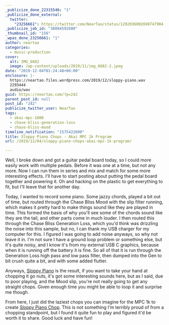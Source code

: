 ```yaml
---
_publicize_done_22315546: "1"
_publicize_done_external:
  twitter:
    "23256661": https://twitter.com/NearTao/status/1202036002698747904
_publicize_job_id: "38084592600"
_thumbnail_id: "156"
_wpas_done_23256661: "1"
author: neartao
categories:
  - music-production
cover:
  alt: IMG_6682
  image: /wp-content/uploads/2019/11/img_6682-2.jpeg
date: "2019-12-04T01:24:48+00:00"
enclosure: |-
  https://neartao.files.wordpress.com/2019/12/sloppy-piano.wav
  2293444
  audio/wav
guid: https://neartao.com/?p=242
parent_post_id: null
post_id: "242"
publicize_twitter_user: NearTao
tags:
  - akai-mpc-1000
  - chase-bliss-generation-loss
  - chase-bliss-mood
timeline_notification: "1575422690"
title: Sloppy Piano Chops - Akai MPC 1k Program
url: /2019/12/04/sloppy-piano-chops-akai-mpc-1k-program/

---
```

Well, I broke down and got a guitar pedal board today, so I could more easily work with multiple pedals. Before it was one at a time, but not any more. Now I can run them in series and mix and match for some more interesting effects. I'll have to start posting about putting the pedal board together and powering it. Oh and hacking on the plastic to get everything to fit, but I'll leave that for another day.

Today, I wanted to record some piano. Some jazzy chords, played a bit out of time, but routed through the Chase Bliss Mood with the slip filter running, which makes it pretty hard to make things sound like they are played in time. This formed the basis of why you'll see some of the chords sound like they are the tail, and other parts come in much louder. I then routed this through the Chase Bliss Generation Loss, which you'd think was drizzling the noise into this sample, but no, I can thank my USB charger for my computer for this. I figured I was going to add noise anyways, so why not leave it in. I'm not sure I have a ground loop problem or something else, but it's quite noisy, and I know it's from my external USB C graphics, because when it is running off the battery it is fine. So all of that it is run through the Generation Loss high pass and low pass filter, then dumped into the Gen to bit crush quite a bit, and with some added flutter.

Anyways, [Sloppy Piano](/wp-content/uploads/2019/12/sloppy-piano.wav) is the result, if you want to take your hand at chopping it go nuts, it's got some interesting sounds here, but as I said, due to poor playing, and the Mood slip, you're not really going to get any straight chops. Given enough time you might be able to loop it and surprise me though.

From here, I just did the laziest chops you can imagine for the MPC 1k to create [Sloppy Piano Chop](/wp-content/uploads/2019/12/sloppy-piano-chop.zip). This is not something I'm terribly proud of from a chopping standpoint, but I found it quite fun to play and figured it'd be worth it to share. Good luck and have fun!
